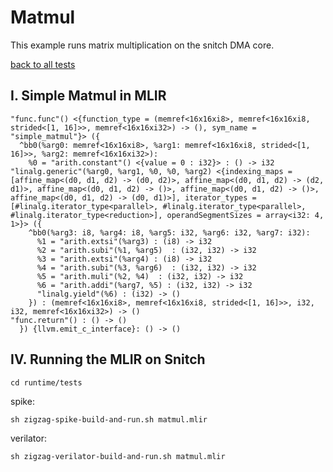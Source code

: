 # Matmul

This example runs matrix multiplication on the snitch DMA core.

[back to all tests](../../../zigzag-fork/README.md#Examples)

## I. Simple Matmul in MLIR

```
"func.func"() <{function_type = (memref<16x16xi8>, memref<16x16xi8, strided<[1, 16]>>, memref<16x16xi32>) -> (), sym_name = "simple_matmul"}> ({
  ^bb0(%arg0: memref<16x16xi8>, %arg1: memref<16x16xi8, strided<[1, 16]>>, %arg2: memref<16x16xi32>):
    %0 = "arith.constant"() <{value = 0 : i32}> : () -> i32
"linalg.generic"(%arg0, %arg1, %0, %0, %arg2) <{indexing_maps = [affine_map<(d0, d1, d2) -> (d0, d2)>, affine_map<(d0, d1, d2) -> (d2, d1)>, affine_map<(d0, d1, d2) -> ()>, affine_map<(d0, d1, d2) -> ()>, affine_map<(d0, d1, d2) -> (d0, d1)>], iterator_types = [#linalg.iterator_type<parallel>, #linalg.iterator_type<parallel>, #linalg.iterator_type<reduction>], operandSegmentSizes = array<i32: 4, 1>}> ({
    ^bb0(%arg3: i8, %arg4: i8, %arg5: i32, %arg6: i32, %arg7: i32):
      %1 = "arith.extsi"(%arg3) : (i8) -> i32
      %2 = "arith.subi"(%1, %arg5)  : (i32, i32) -> i32
      %3 = "arith.extsi"(%arg4) : (i8) -> i32
      %4 = "arith.subi"(%3, %arg6)  : (i32, i32) -> i32
      %5 = "arith.muli"(%2, %4)  : (i32, i32) -> i32
      %6 = "arith.addi"(%arg7, %5) : (i32, i32) -> i32
      "linalg.yield"(%6) : (i32) -> ()
    }) : (memref<16x16xi8>, memref<16x16xi8, strided<[1, 16]>>, i32, i32, memref<16x16xi32>) -> ()
"func.return"() : () -> ()
  }) {llvm.emit_c_interface}: () -> ()
```

## IV. Running the MLIR on Snitch

```
cd runtime/tests
```

spike: 

```
sh zigzag-spike-build-and-run.sh matmul.mlir
```

verilator:

```
sh zigzag-verilator-build-and-run.sh matmul.mlir
```

